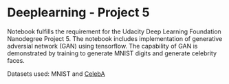 # Deeplearning - Project 5

Notebook fulfills the requirement for the Udacity Deep Learning Foundation Nanodegree Project 5. The notebook includes implementation of generative adversial network (GAN) using tensorflow. The capability of GAN is demonstrated by training to generate MNIST digits and generate celebrity faces.

Datasets used: MNIST and [CelebA](http://mmlab.ie.cuhk.edu.hk/projects/CelebA.html)
